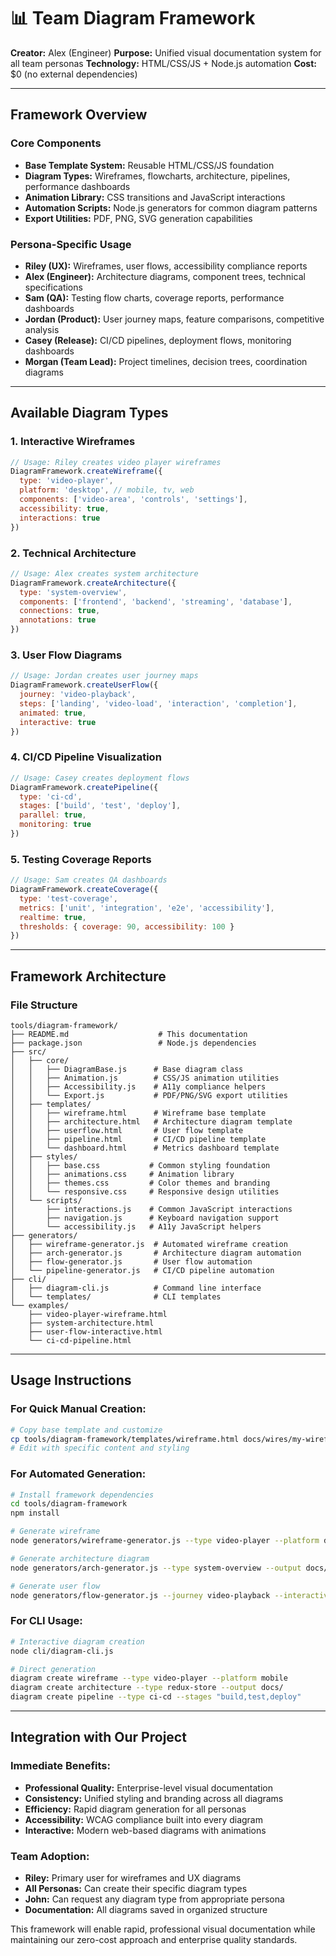 # 📊 Team Diagram Framework

**Creator:** Alex (Engineer)
**Purpose:** Unified visual documentation system for all team personas
**Technology:** HTML/CSS/JS + Node.js automation
**Cost:** $0 (no external dependencies)

---

## **Framework Overview**

### **Core Components**
- **Base Template System:** Reusable HTML/CSS/JS foundation
- **Diagram Types:** Wireframes, flowcharts, architecture, pipelines, performance dashboards
- **Animation Library:** CSS transitions and JavaScript interactions
- **Automation Scripts:** Node.js generators for common diagram patterns
- **Export Utilities:** PDF, PNG, SVG generation capabilities

### **Persona-Specific Usage**
- **Riley (UX):** Wireframes, user flows, accessibility compliance reports
- **Alex (Engineer):** Architecture diagrams, component trees, technical specifications
- **Sam (QA):** Testing flow charts, coverage reports, performance dashboards
- **Jordan (Product):** User journey maps, feature comparisons, competitive analysis
- **Casey (Release):** CI/CD pipelines, deployment flows, monitoring dashboards
- **Morgan (Team Lead):** Project timelines, decision trees, coordination diagrams

---

## **Available Diagram Types**

### **1. Interactive Wireframes**
```javascript
// Usage: Riley creates video player wireframes
DiagramFramework.createWireframe({
  type: 'video-player',
  platform: 'desktop', // mobile, tv, web
  components: ['video-area', 'controls', 'settings'],
  accessibility: true,
  interactions: true
})
```

### **2. Technical Architecture**
```javascript
// Usage: Alex creates system architecture
DiagramFramework.createArchitecture({
  type: 'system-overview',
  components: ['frontend', 'backend', 'streaming', 'database'],
  connections: true,
  annotations: true
})
```

### **3. User Flow Diagrams**
```javascript
// Usage: Jordan creates user journey maps
DiagramFramework.createUserFlow({
  journey: 'video-playback',
  steps: ['landing', 'video-load', 'interaction', 'completion'],
  animated: true,
  interactive: true
})
```

### **4. CI/CD Pipeline Visualization**
```javascript
// Usage: Casey creates deployment flows
DiagramFramework.createPipeline({
  type: 'ci-cd',
  stages: ['build', 'test', 'deploy'],
  parallel: true,
  monitoring: true
})
```

### **5. Testing Coverage Reports**
```javascript
// Usage: Sam creates QA dashboards
DiagramFramework.createCoverage({
  type: 'test-coverage',
  metrics: ['unit', 'integration', 'e2e', 'accessibility'],
  realtime: true,
  thresholds: { coverage: 90, accessibility: 100 }
})
```

---

## **Framework Architecture**

### **File Structure**
```
tools/diagram-framework/
├── README.md                    # This documentation
├── package.json                 # Node.js dependencies
├── src/
│   ├── core/
│   │   ├── DiagramBase.js      # Base diagram class
│   │   ├── Animation.js        # CSS/JS animation utilities
│   │   ├── Accessibility.js    # A11y compliance helpers
│   │   └── Export.js           # PDF/PNG/SVG export utilities
│   ├── templates/
│   │   ├── wireframe.html      # Wireframe base template
│   │   ├── architecture.html   # Architecture diagram template
│   │   ├── userflow.html       # User flow template
│   │   ├── pipeline.html       # CI/CD pipeline template
│   │   └── dashboard.html      # Metrics dashboard template
│   ├── styles/
│   │   ├── base.css           # Common styling foundation
│   │   ├── animations.css     # Animation library
│   │   ├── themes.css         # Color themes and branding
│   │   └── responsive.css     # Responsive design utilities
│   └── scripts/
│       ├── interactions.js    # Common JavaScript interactions
│       ├── navigation.js      # Keyboard navigation support
│       └── accessibility.js   # A11y JavaScript helpers
├── generators/
│   ├── wireframe-generator.js  # Automated wireframe creation
│   ├── arch-generator.js       # Architecture diagram automation
│   ├── flow-generator.js       # User flow automation
│   └── pipeline-generator.js   # CI/CD pipeline automation
├── cli/
│   ├── diagram-cli.js          # Command line interface
│   └── templates/              # CLI templates
└── examples/
    ├── video-player-wireframe.html
    ├── system-architecture.html
    ├── user-flow-interactive.html
    └── ci-cd-pipeline.html
```

---

## **Usage Instructions**

### **For Quick Manual Creation:**
```bash
# Copy base template and customize
cp tools/diagram-framework/templates/wireframe.html docs/wires/my-wireframe.html
# Edit with specific content and styling
```

### **For Automated Generation:**
```bash
# Install framework dependencies
cd tools/diagram-framework
npm install

# Generate wireframe
node generators/wireframe-generator.js --type video-player --platform desktop

# Generate architecture diagram
node generators/arch-generator.js --type system-overview --output docs/diagrams/

# Generate user flow
node generators/flow-generator.js --journey video-playback --interactive
```

### **For CLI Usage:**
```bash
# Interactive diagram creation
node cli/diagram-cli.js

# Direct generation
diagram create wireframe --type video-player --platform mobile
diagram create architecture --type redux-store --output docs/
diagram create pipeline --type ci-cd --stages "build,test,deploy"
```

---

## **Integration with Our Project**

### **Immediate Benefits:**
- **Professional Quality:** Enterprise-level visual documentation
- **Consistency:** Unified styling and branding across all diagrams
- **Efficiency:** Rapid diagram generation for all personas
- **Accessibility:** WCAG compliance built into every diagram
- **Interactive:** Modern web-based diagrams with animations

### **Team Adoption:**
- **Riley:** Primary user for wireframes and UX diagrams
- **All Personas:** Can create their specific diagram types
- **John:** Can request any diagram type from appropriate persona
- **Documentation:** All diagrams saved in organized structure

This framework will enable rapid, professional visual documentation while maintaining our zero-cost approach and enterprise quality standards.